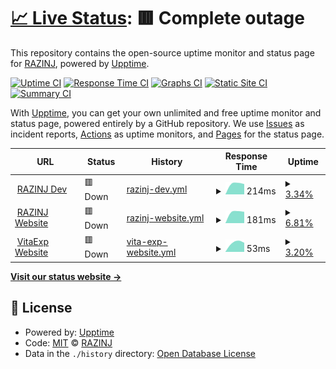 # [📈 Live Status](https://razinj.github.io/status-public): <!--live status--> **🟥 Complete outage**

This repository contains the open-source uptime monitor and status page for [RAZINJ](razinj.com), powered by [Upptime](https://github.com/upptime/upptime).

[![Uptime CI](https://github.com/razinj/status-public/workflows/Uptime%20CI/badge.svg)](https://github.com/razinj/status-public/actions?query=workflow%3A%22Uptime+CI%22)
[![Response Time CI](https://github.com/razinj/status-public/workflows/Response%20Time%20CI/badge.svg)](https://github.com/razinj/status-public/actions?query=workflow%3A%22Response+Time+CI%22)
[![Graphs CI](https://github.com/razinj/status-public/workflows/Graphs%20CI/badge.svg)](https://github.com/razinj/status-public/actions?query=workflow%3A%22Graphs+CI%22)
[![Static Site CI](https://github.com/razinj/status-public/workflows/Static%20Site%20CI/badge.svg)](https://github.com/razinj/status-public/actions?query=workflow%3A%22Static+Site+CI%22)
[![Summary CI](https://github.com/razinj/status-public/workflows/Summary%20CI/badge.svg)](https://github.com/razinj/status-public/actions?query=workflow%3A%22Summary+CI%22)

With [Upptime](https://upptime.js.org), you can get your own unlimited and free uptime monitor and status page, powered entirely by a GitHub repository. We use [Issues](https://github.com/razinj/status-public/issues) as incident reports, [Actions](https://github.com/razinj/status-public/actions) as uptime monitors, and [Pages](https://razinj.github.io/status-public) for the status page.

<!--start: status pages-->
<!-- This summary is generated by Upptime (https://github.com/upptime/upptime) -->
<!-- Do not edit this manually, your changes will be overwritten -->
<!-- prettier-ignore -->
| URL | Status | History | Response Time | Uptime |
| --- | ------ | ------- | ------------- | ------ |
| <img alt="" src="https://icons.duckduckgo.com/ip3/razinj.dev.ico" height="13"> [RAZINJ Dev](https://razinj.dev) | 🟥 Down | [razinj-dev.yml](https://github.com/razinj/status-public/commits/HEAD/history/razinj-dev.yml) | <details><summary><img alt="Response time graph" src="./graphs/razinj-dev/response-time-week.png" height="20"> 214ms</summary><br><a href="https://razinj.github.io/status-public/history/razinj-dev"><img alt="Response time 214" src="https://img.shields.io/endpoint?url=https%3A%2F%2Fraw.githubusercontent.com%2Frazinj%2Fstatus-public%2FHEAD%2Fapi%2Frazinj-dev%2Fresponse-time.json"></a><br><a href="https://razinj.github.io/status-public/history/razinj-dev"><img alt="24-hour response time 214" src="https://img.shields.io/endpoint?url=https%3A%2F%2Fraw.githubusercontent.com%2Frazinj%2Fstatus-public%2FHEAD%2Fapi%2Frazinj-dev%2Fresponse-time-day.json"></a><br><a href="https://razinj.github.io/status-public/history/razinj-dev"><img alt="7-day response time 214" src="https://img.shields.io/endpoint?url=https%3A%2F%2Fraw.githubusercontent.com%2Frazinj%2Fstatus-public%2FHEAD%2Fapi%2Frazinj-dev%2Fresponse-time-week.json"></a><br><a href="https://razinj.github.io/status-public/history/razinj-dev"><img alt="30-day response time 214" src="https://img.shields.io/endpoint?url=https%3A%2F%2Fraw.githubusercontent.com%2Frazinj%2Fstatus-public%2FHEAD%2Fapi%2Frazinj-dev%2Fresponse-time-month.json"></a><br><a href="https://razinj.github.io/status-public/history/razinj-dev"><img alt="1-year response time 214" src="https://img.shields.io/endpoint?url=https%3A%2F%2Fraw.githubusercontent.com%2Frazinj%2Fstatus-public%2FHEAD%2Fapi%2Frazinj-dev%2Fresponse-time-year.json"></a></details> | <details><summary><a href="https://razinj.github.io/status-public/history/razinj-dev">3.34%</a></summary><a href="https://razinj.github.io/status-public/history/razinj-dev"><img alt="All-time uptime 3.34%" src="https://img.shields.io/endpoint?url=https%3A%2F%2Fraw.githubusercontent.com%2Frazinj%2Fstatus-public%2FHEAD%2Fapi%2Frazinj-dev%2Fuptime.json"></a><br><a href="https://razinj.github.io/status-public/history/razinj-dev"><img alt="24-hour uptime 3.34%" src="https://img.shields.io/endpoint?url=https%3A%2F%2Fraw.githubusercontent.com%2Frazinj%2Fstatus-public%2FHEAD%2Fapi%2Frazinj-dev%2Fuptime-day.json"></a><br><a href="https://razinj.github.io/status-public/history/razinj-dev"><img alt="7-day uptime 3.34%" src="https://img.shields.io/endpoint?url=https%3A%2F%2Fraw.githubusercontent.com%2Frazinj%2Fstatus-public%2FHEAD%2Fapi%2Frazinj-dev%2Fuptime-week.json"></a><br><a href="https://razinj.github.io/status-public/history/razinj-dev"><img alt="30-day uptime 3.34%" src="https://img.shields.io/endpoint?url=https%3A%2F%2Fraw.githubusercontent.com%2Frazinj%2Fstatus-public%2FHEAD%2Fapi%2Frazinj-dev%2Fuptime-month.json"></a><br><a href="https://razinj.github.io/status-public/history/razinj-dev"><img alt="1-year uptime 3.34%" src="https://img.shields.io/endpoint?url=https%3A%2F%2Fraw.githubusercontent.com%2Frazinj%2Fstatus-public%2FHEAD%2Fapi%2Frazinj-dev%2Fuptime-year.json"></a></details>
| <img alt="" src="https://icons.duckduckgo.com/ip3/razinj.com.ico" height="13"> [RAZINJ Website](https://razinj.com) | 🟥 Down | [razinj-website.yml](https://github.com/razinj/status-public/commits/HEAD/history/razinj-website.yml) | <details><summary><img alt="Response time graph" src="./graphs/razinj-website/response-time-week.png" height="20"> 181ms</summary><br><a href="https://razinj.github.io/status-public/history/razinj-website"><img alt="Response time 181" src="https://img.shields.io/endpoint?url=https%3A%2F%2Fraw.githubusercontent.com%2Frazinj%2Fstatus-public%2FHEAD%2Fapi%2Frazinj-website%2Fresponse-time.json"></a><br><a href="https://razinj.github.io/status-public/history/razinj-website"><img alt="24-hour response time 181" src="https://img.shields.io/endpoint?url=https%3A%2F%2Fraw.githubusercontent.com%2Frazinj%2Fstatus-public%2FHEAD%2Fapi%2Frazinj-website%2Fresponse-time-day.json"></a><br><a href="https://razinj.github.io/status-public/history/razinj-website"><img alt="7-day response time 181" src="https://img.shields.io/endpoint?url=https%3A%2F%2Fraw.githubusercontent.com%2Frazinj%2Fstatus-public%2FHEAD%2Fapi%2Frazinj-website%2Fresponse-time-week.json"></a><br><a href="https://razinj.github.io/status-public/history/razinj-website"><img alt="30-day response time 181" src="https://img.shields.io/endpoint?url=https%3A%2F%2Fraw.githubusercontent.com%2Frazinj%2Fstatus-public%2FHEAD%2Fapi%2Frazinj-website%2Fresponse-time-month.json"></a><br><a href="https://razinj.github.io/status-public/history/razinj-website"><img alt="1-year response time 181" src="https://img.shields.io/endpoint?url=https%3A%2F%2Fraw.githubusercontent.com%2Frazinj%2Fstatus-public%2FHEAD%2Fapi%2Frazinj-website%2Fresponse-time-year.json"></a></details> | <details><summary><a href="https://razinj.github.io/status-public/history/razinj-website">6.81%</a></summary><a href="https://razinj.github.io/status-public/history/razinj-website"><img alt="All-time uptime 6.81%" src="https://img.shields.io/endpoint?url=https%3A%2F%2Fraw.githubusercontent.com%2Frazinj%2Fstatus-public%2FHEAD%2Fapi%2Frazinj-website%2Fuptime.json"></a><br><a href="https://razinj.github.io/status-public/history/razinj-website"><img alt="24-hour uptime 6.81%" src="https://img.shields.io/endpoint?url=https%3A%2F%2Fraw.githubusercontent.com%2Frazinj%2Fstatus-public%2FHEAD%2Fapi%2Frazinj-website%2Fuptime-day.json"></a><br><a href="https://razinj.github.io/status-public/history/razinj-website"><img alt="7-day uptime 6.81%" src="https://img.shields.io/endpoint?url=https%3A%2F%2Fraw.githubusercontent.com%2Frazinj%2Fstatus-public%2FHEAD%2Fapi%2Frazinj-website%2Fuptime-week.json"></a><br><a href="https://razinj.github.io/status-public/history/razinj-website"><img alt="30-day uptime 6.81%" src="https://img.shields.io/endpoint?url=https%3A%2F%2Fraw.githubusercontent.com%2Frazinj%2Fstatus-public%2FHEAD%2Fapi%2Frazinj-website%2Fuptime-month.json"></a><br><a href="https://razinj.github.io/status-public/history/razinj-website"><img alt="1-year uptime 6.81%" src="https://img.shields.io/endpoint?url=https%3A%2F%2Fraw.githubusercontent.com%2Frazinj%2Fstatus-public%2FHEAD%2Fapi%2Frazinj-website%2Fuptime-year.json"></a></details>
| <img alt="" src="https://icons.duckduckgo.com/ip3/razinj.com.ico" height="13"> [VitaExp Website](https://razinj.com) | 🟥 Down | [vita-exp-website.yml](https://github.com/razinj/status-public/commits/HEAD/history/vita-exp-website.yml) | <details><summary><img alt="Response time graph" src="./graphs/vita-exp-website/response-time-week.png" height="20"> 53ms</summary><br><a href="https://razinj.github.io/status-public/history/vita-exp-website"><img alt="Response time 53" src="https://img.shields.io/endpoint?url=https%3A%2F%2Fraw.githubusercontent.com%2Frazinj%2Fstatus-public%2FHEAD%2Fapi%2Fvita-exp-website%2Fresponse-time.json"></a><br><a href="https://razinj.github.io/status-public/history/vita-exp-website"><img alt="24-hour response time 53" src="https://img.shields.io/endpoint?url=https%3A%2F%2Fraw.githubusercontent.com%2Frazinj%2Fstatus-public%2FHEAD%2Fapi%2Fvita-exp-website%2Fresponse-time-day.json"></a><br><a href="https://razinj.github.io/status-public/history/vita-exp-website"><img alt="7-day response time 53" src="https://img.shields.io/endpoint?url=https%3A%2F%2Fraw.githubusercontent.com%2Frazinj%2Fstatus-public%2FHEAD%2Fapi%2Fvita-exp-website%2Fresponse-time-week.json"></a><br><a href="https://razinj.github.io/status-public/history/vita-exp-website"><img alt="30-day response time 53" src="https://img.shields.io/endpoint?url=https%3A%2F%2Fraw.githubusercontent.com%2Frazinj%2Fstatus-public%2FHEAD%2Fapi%2Fvita-exp-website%2Fresponse-time-month.json"></a><br><a href="https://razinj.github.io/status-public/history/vita-exp-website"><img alt="1-year response time 53" src="https://img.shields.io/endpoint?url=https%3A%2F%2Fraw.githubusercontent.com%2Frazinj%2Fstatus-public%2FHEAD%2Fapi%2Fvita-exp-website%2Fresponse-time-year.json"></a></details> | <details><summary><a href="https://razinj.github.io/status-public/history/vita-exp-website">3.20%</a></summary><a href="https://razinj.github.io/status-public/history/vita-exp-website"><img alt="All-time uptime 3.20%" src="https://img.shields.io/endpoint?url=https%3A%2F%2Fraw.githubusercontent.com%2Frazinj%2Fstatus-public%2FHEAD%2Fapi%2Fvita-exp-website%2Fuptime.json"></a><br><a href="https://razinj.github.io/status-public/history/vita-exp-website"><img alt="24-hour uptime 3.20%" src="https://img.shields.io/endpoint?url=https%3A%2F%2Fraw.githubusercontent.com%2Frazinj%2Fstatus-public%2FHEAD%2Fapi%2Fvita-exp-website%2Fuptime-day.json"></a><br><a href="https://razinj.github.io/status-public/history/vita-exp-website"><img alt="7-day uptime 3.20%" src="https://img.shields.io/endpoint?url=https%3A%2F%2Fraw.githubusercontent.com%2Frazinj%2Fstatus-public%2FHEAD%2Fapi%2Fvita-exp-website%2Fuptime-week.json"></a><br><a href="https://razinj.github.io/status-public/history/vita-exp-website"><img alt="30-day uptime 3.20%" src="https://img.shields.io/endpoint?url=https%3A%2F%2Fraw.githubusercontent.com%2Frazinj%2Fstatus-public%2FHEAD%2Fapi%2Fvita-exp-website%2Fuptime-month.json"></a><br><a href="https://razinj.github.io/status-public/history/vita-exp-website"><img alt="1-year uptime 3.20%" src="https://img.shields.io/endpoint?url=https%3A%2F%2Fraw.githubusercontent.com%2Frazinj%2Fstatus-public%2FHEAD%2Fapi%2Fvita-exp-website%2Fuptime-year.json"></a></details>

<!--end: status pages-->

[**Visit our status website →**](https://razinj.github.io/status-public)

## 📄 License

- Powered by: [Upptime](https://github.com/upptime/upptime)
- Code: [MIT](./LICENSE) © [RAZINJ](razinj.com)
- Data in the `./history` directory: [Open Database License](https://opendatacommons.org/licenses/odbl/1-0/)
